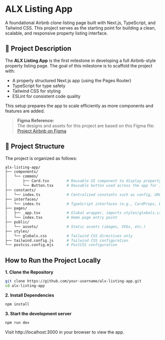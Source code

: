 # ALX Listing App

A foundational Airbnb clone listing page built with Next.js, TypeScript, and Tailwind CSS. This project serves as the starting point for building a clean, scalable, and responsive property listing interface.



## 🧾 Project Description

The **ALX Listing App** is the first milestone in developing a full Airbnb-style property listing page. The goal of this milestone is to scaffold the project with:

- A properly structured Next.js app (using the Pages Router)
- TypeScript for type safety
- Tailwind CSS for styling
- ESLint for consistent code quality

This setup prepares the app to scale efficiently as more components and features are added.

> **Figma Reference:**  
> The designs and assets for this project are based on this Figma file:  
> [Project Airbnb on Figma](https://www.figma.com/design/E2BRqdPcKkrnX6hLGPto8Z/Project-Airbnb?node-id=0-1&p=f&t=EPwyLbNijs95vDKm-0)



## 📁 Project Structure

The project is organized as follows:

``` bash
alx-listing-app/
├── components/
│   └── common/
│       ├── Card.tsx        # Reusable UI component to display property information
│       └── Button.tsx      # Reusable button used across the app for interactions
├── constants/
│   └── index.ts            # Centralized constants such as config, URLs, and UI text
├── interfaces/
│   └── index.ts            # TypeScript interfaces (e.g., CardProps, ButtonProps)
├── pages/
│   ├── _app.tsx            # Global wrapper, imports styles/globals.css
│   └── index.tsx           # Home page entry point
├── public/
│   └── assets/             # Static assets (images, SVGs, etc.)
├── styles/
│   └── globals.css         # Tailwind CSS directives only
├── tailwind.config.js      # Tailwind CSS configuration
└── postcss.config.mjs      # PostCSS configuration
```

## How to Run the Project Locally
**1. Clone the Repository**

``` bash
git clone https://github.com/your-username/alx-listing-app.git
cd alx-listing-app
```

**2. Install Dependencies**
``` bash
npm install
```

**3. Start the development server**
``` bash
npm run dev
```
Visit http://localhost:3000 in your browser to view the app.